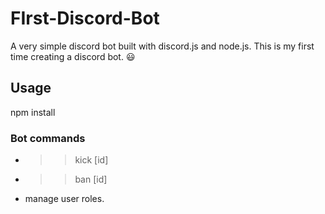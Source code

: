 # FIrst-Discord-Bot
A very simple discord bot built with discord.js and node.js. This is my first time creating a discord bot.
:smiley:

## Usage
npm install

### Bot commands
- >>kick [id]
- >>ban [id]
- manage user roles.
